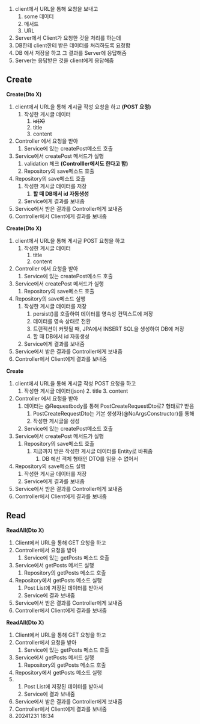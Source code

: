 1. client에서 URL을 통해 요청을 보내고
	1. some 데이터
	2. 메서드
	3. URL
2. Server에서 Client가 요청한 것을 처리를 하는데
3. DB한테 client한테 받은 데이터를 처리하도록 요청함
4. DB 에서 저장을 하고 그 결과를 Server에 응답해줌
5. Server는 응답받은 것을 client에게 응답해줌

## Create
**Create(Dto X)**
1. client에서 URL을 통해 게시글 작성 요청을 하고 **(POST 요청)**
	1. 작성한 게시글 데이터
		1. ~~id(X)~~
		2. title
		3. content
2. Controller 에서 요청을 받아 
	1. Service에 있는 createPost메소드 호출
3. Service에서 createPost 메서드가 실행
	1. validation 체크 **(Controlller에서도 한다고 함)**
	2. Repository의 save메소드 호출
4. Repository의 save메소드 호출
	1. 작성한 게시글 데이터를 저장
		1. **할 때 DB에서 id 자동생성**
	2. Service에게 결과를 보내줌
5. Service에서 받은 결과를 Controller에게 보내줌
6. Controller에서 Client에게 결과를 보내줌

**Create(Dto X)**
1. client에서 URL을 통해 게시글 POST 요청을 하고
	1. 작성한 게시글 데이터
		1. title
		2. content
2. Controller 에서 요청을 받아 
	1. Service에 있는 createPost메소드 호출
3. Service에서 createPost 메서드가 실행
	1. Repository의 save메소드 호출
4. Repository의 save메소드 실행
	1. 작성한 게시글 데이터를 저장
		1. persist()를 호출하여 데이터를 영속성 컨텍스트에 저장
		2. 데이터를 영속 상태로 전환
		3. 트랜잭션이 커밋될 때, JPA에서 INSERT SQL을 생성하여 DB에 저장
		4. 할 때 DB에서 id 자동생성
	2. Service에게 결과를 보내줌
5. Service에서 받은 결과를 Controller에게 보내줌
6. Controller에서 Client에게 결과를 보내줌

**Create**
1. client에서 URL을 통해 게시글 작성 POST 요청을 하고
	1. 작성한 게시글 데이터(json)
		2. title
		3. content
2. Controller 에서 요청을 받아
	1. 데이터는 @Requestbody를 통해 PostCreateRequestDto로? 형태로? 받음
		1. PostCreateRequestDto는 기본 생성자(@NoArgsConstructor)를 통해 
		2. 작성한 게시글을 생성
	2. Service에 있는 createPost메소드 호출
3. Service에서 createPost 메서드가 실행
	1. Repository의 save메소드 호출
		1. 지금까지 받은 작성한 게시글 데이터를 Entity로 바꿔줌 
			1. DB 에선 객체 형태인 DTO를 읽을 수 없어서
4. Repository의 save메소드 실행
	1. 작성한 게시글 데이터를 저장
	2. Service에게 결과를 보내줌
6. Service에서 받은 결과를 Controller에게 보내줌
7. Controller에서 Client에게 결과를 보내줌

## Read

**ReadAll(Dto X)**
1. Client에서 URL을 통해 GET 요청을 하고
2. Controller에서 요청을 받아
	1. Service에 있는 getPosts 메소드 호출
3. Service에서 getPosts 메서드 실행
	1. Repository의 getPosts 메소드 호출
4. Repository에서 getPosts 메소드 실행
	1. Post List에 저장된 데이터를 받아서
	2. Service에 결과 보내줌
6. Service에서 받은 결과를 Controller에게 보내줌
7. Controller에서 Client에게 결과를 보내줌

**ReadAll(Dto X)**
1. Client에서 URL을 통해 GET 요청을 하고
2. Controller에서 요청을 받아
	1. Service에 있는 getPosts 메소드 호출
3. Service에서 getPosts 메서드 실행
	1. Repository의 getPosts 메소드 호출
4. Repository에서 getPosts 메소드 실행
5. 
	1. Post List에 저장된 데이터를 받아서
	2. Service에 결과 보내줌
6. Service에서 받은 결과를 Controller에게 보내줌
7. Controller에서 Client에게 결과를 보내줌
8. 20241231 18:34